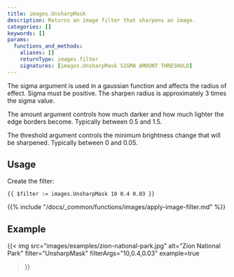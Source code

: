 ```yaml
---
title: images.UnsharpMask
description: Returns an image filter that sharpens an image.
categories: []
keywords: []
params:
  functions_and_methods:
    aliases: []
    returnType: images.filter
    signatures: [images.UnsharpMask SIGMA AMOUNT THRESHOLD]
---
```


The sigma argument is used in a gaussian function and affects the radius of effect. Sigma must be positive. The sharpen radius is approximately 3 times the sigma value.

The amount argument controls how much darker and how much lighter the edge borders become. Typically between 0.5 and 1.5.

The threshold argument controls the minimum brightness change that will be sharpened. Typically between 0 and 0.05.

## Usage

Create the filter:

```go-html-template
{{ $filter := images.UnsharpMask 10 0.4 0.03 }}
```

{{% include "/docs/_common/functions/images/apply-image-filter.md" %}}

## Example

{{< img
  src="images/examples/zion-national-park.jpg"
  alt="Zion National Park"
  filter="UnsharpMask"
  filterArgs="10,0.4,0.03"
  example=true
>}}
